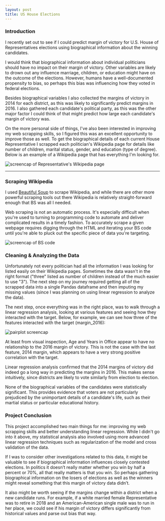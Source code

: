```yaml
---
layout: post
title: US House Elections
---
```


### Introduction
I recently set out to see if I could predict margin of victory for U.S. House of Representatives elections using biographical information about the winning candidates.

I would think that biographical information about individual politicians should have no impact on their margin of victory. Other variables are likely to drown out any influence marriage, children, or education might have on the outcome of the elections. However, humans have a well-documented propensity to bias, so perhaps this bias was influencing how they voted in federal elections.

Besides biographical variables I also collected the margins of victory in 2014 for each district, as this was likely to significantly predict margins in 2016. I also gathered each candidate's political party, as this was the other major factor I could think of that might predict how large each candidate's margin of victory was.

On the more personal side of things, I've also been interested in improving my web scrapping skills, so I figured this was an excellent opportunity to improve those as well. To get the biographical details of each current House Representative I scrapped each politician's Wikipedia page for details like number of children, marital status, gender, and education (type of degree). Below is an example of a Wikipedia page that has everything I'm looking for.

![screencap of Representative's Wikipedia page]({{site.url}}/images/wiki_screencap.png)

---
### Scraping Wikipedia
I used [Beautiful Soup](https://www.crummy.com/software/BeautifulSoup/) to scrape Wikipedia, and while there are other more powerful scraping tools out there Wikipedia is relatively straight-forward enough that BS was all I needed.

Web scraping is not an automatic process. It's especially difficult when you're used to turning to programming code to automate and deliver complicated results in a timely fashion. To accurately scrape a given webpage requires digging through the HTML and iterating your BS code until you're able to pluck out the specific piece of data you're targeting.

![screencap of BS code]({{site.url}}/images/bs_code_screencap.png)

### Cleaning & Analyzing the Data
Unfortunately not every politician had all the information I was looking for listed easily on their Wikipedia pages. Sometimes the data wasn't in the right format ("three" listed as number of children instead of the much easier to use "3"). The next step on my journey required getting all of the scrapped data into a single Pandas dataframe and then imputing my missing values (since I was planning on using linear regression to analyze the data).

The next step, once everything was in the right place, was to walk through a linear regression analysis, looking at various features and seeing how they interacted with the target. Below, for example, we can see how three of the features interacted with the target (margin_2016):

![pairplot screencap]({{site.url}}/images/pairplot_screencap.png)

At least from visual inspection, Age and Years in Office appear to have no relationship to the 2016 margin of victory. This is not the case with the last feature, 2014 margin, which appears to have a very strong positive correlation with the target.

Linear regression analysis confirmed that the 2014 margins of victory did indeed go a long way in predicting the margins in 2016. This makes sense intuitively, since districts are likely to vote similarly from election to election.

None of the biographical variables of the candidates were statistically significant. This provides evidence that voters are not particularly prejudiced by the unimportant details of a candidate's life, such as their martial status or particular educational history.

### Project Conclusion
This project accomplished two main things for me: improving my web scrapping skills and better understanding linear regression. While I didn't go into it above, my statistical analysis also involved using more advanced linear regression techniques such as regularization of the model and cross validation of the data.

If I was to consider other investigations related to this data, it might be valuable to see if biographical information influences closely contested elections. In politics it doesn’t really matter whether you win by half a percent or 70%, all that really matters is that you win. So perhaps gathering biographical information on the losers of elections as well as the winners might reveal something that this margin of victory data didn’t.

It also might be worth seeing if the margins change within a district when a new candidate runs. For example, if a white married female Representative was to retire in 2018 and an American-American single male was to run in her place, we could see if his margin of victory differs significantly from historical values and parse out bias that way.
